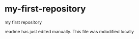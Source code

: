 # my-first-repository
my first repository

readme has just edited manually. This file was mdodified locally
